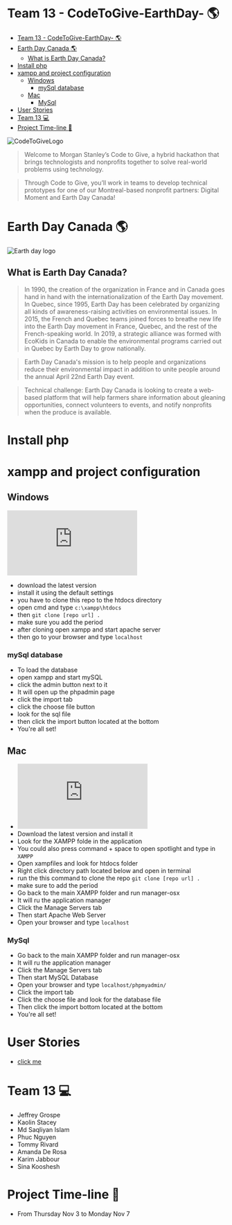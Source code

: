 # Team 13 - CodeToGive-EarthDay- :earth_americas:

- [Team 13 - CodeToGive-EarthDay- :earth_americas:](#team-13---codetogive-earthday--earth_americas)
- [Earth Day Canada :earth_americas:](#earth-day-canada-earth_americas)
  - [What is Earth Day Canada?](#what-is-earth-day-canada)
- [Install php](#install-php)
- [xampp and project configuration](#xampp-and-project-configuration)
  - [Windows](#windows)
    - [mySql database](#mysql-database)
  - [Mac](#mac)
    - [MySql](#mysql)
- [User Stories](#user-stories)
- [Team 13 :computer:](#team-13-computer)
- [Project Time-line :calendar:](#project-time-line-calendar)

![CodeToGiveLogo][LOGO]
> Welcome to Morgan Stanley’s Code to Give, a hybrid hackathon that brings technologists and nonprofits together to solve real-world problems using technology.

> Through Code to Give, you’ll work in teams to develop technical prototypes for one of our Montreal-based nonprofit partners: Digital Moment and Earth Day Canada!


# Earth Day Canada :earth_americas:
![Earth day logo][LOGO2]
## What is Earth Day Canada?
> In 1990, the creation of the organization in France and in Canada goes hand in hand with the internationalization of the Earth Day movement. In Quebec, since 1995, Earth Day has been celebrated by organizing all kinds of awareness-raising activities on environmental issues. In 2015, the French and Quebec teams joined forces to breathe new life into the Earth Day movement in France, Quebec, and the rest of the French-speaking world. In 2019, a strategic alliance was formed with EcoKids in Canada to enable the environmental programs carried out in Quebec by Earth Day to grow nationally. 



> Earth Day Canada's mission is to help people and organizations reduce their environmental impact in addition to unite people around the annual April 22nd Earth Day event. 

> Technical challenge: Earth Day Canada is looking to create a web-based platform that will help farmers share information about gleaning opportunities, connect volunteers to events, and notify nonprofits when the produce is available.

# Install php


# xampp and project configuration
## Windows
![xampp download page](https://www.apachefriends.org/download.html)
- download the latest version
- install it using the default settings
- you have to clone this repo to the htdocs directory
- open cmd and type `c:\xampp\htdocs`
- then `git clone [repo url] .`
- make sure you add the period
- after cloning open xampp and start apache server
- then go to your browser and type `localhost`

### mySql database
- To load the database
- open xampp and start mySQL
- click the admin button next to it
- It will open up the phpadmin page
- click the import tab
- click the choose file button
- look for the sql file
- then click the import button located at the bottom
- You're all set!

## Mac
- ![xampp download page](https://www.apachefriends.org/download.html)
- Download the latest version and install it
- Look for the XAMPP folde in the application
- You could also press command + space to open spotlight and type in `XAMPP`
- Open xampfiles and look for htdocs folder
- Right click directory path located below and open in terminal
- run the this command to clone the repo `git clone [repo url] .`
- make sure to add the period
- Go back to the main XAMPP folder and run manager-osx
- It will ru the application manager
- Click the Manage Servers tab
- Then start Apache Web Server
- Open your browser and type `localhost`

### MySql
 - Go back to the main XAMPP folder and run manager-osx
- It will ru the application manager
- Click the Manage Servers tab
- Then start MySQL Database
- Open your browser and type `localhost/phpmyadmin/`
- Click the import tab
- Click the choose file and look for the database file
- Then click the import bottom located at the bottom
- You're all set!

# User Stories
- [click me](UserStories.md)
# Team 13 :computer:
- Jeffrey Grospe
- Kaolin Stacey
- Md Saqliyan Islam
- Phuc Nguyen
- Tommy Rivard
- Amanda De Rosa
- Karim Jabbour
- Sina Kooshesh

# Project Time-line :calendar:
- From Thursday Nov 3 to Monday Nov 7

<!-- IMAGES  -->
[LOGO]:https://res.cloudinary.com/ideation/image/upload/w_1920,c_fit,q_auto:best,f_auto,dpr_auto/refg95vwzqcrvye9pdg4

[LOGO2]:https://res.cloudinary.com/ideation/image/upload/dpr_auto,q_100,w_225/puws3zw1qyvp5yenb1im.png


 
